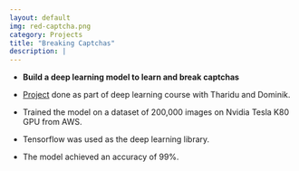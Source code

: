 ```yaml
---
layout: default
img: red-captcha.png
category: Projects
title: "Breaking Captchas"
description: |
---
```


* **Build a deep learning model to learn and break captchas**

* [Project](https://github.com/tharidu/breakingcaptcha) done as part of deep learning course with Tharidu and Dominik.

* Trained the model on a dataset of 200,000 images on Nvidia Tesla K80 GPU from AWS.

* Tensorflow was used as the deep learning library.

* The model achieved an accuracy of 99%.
